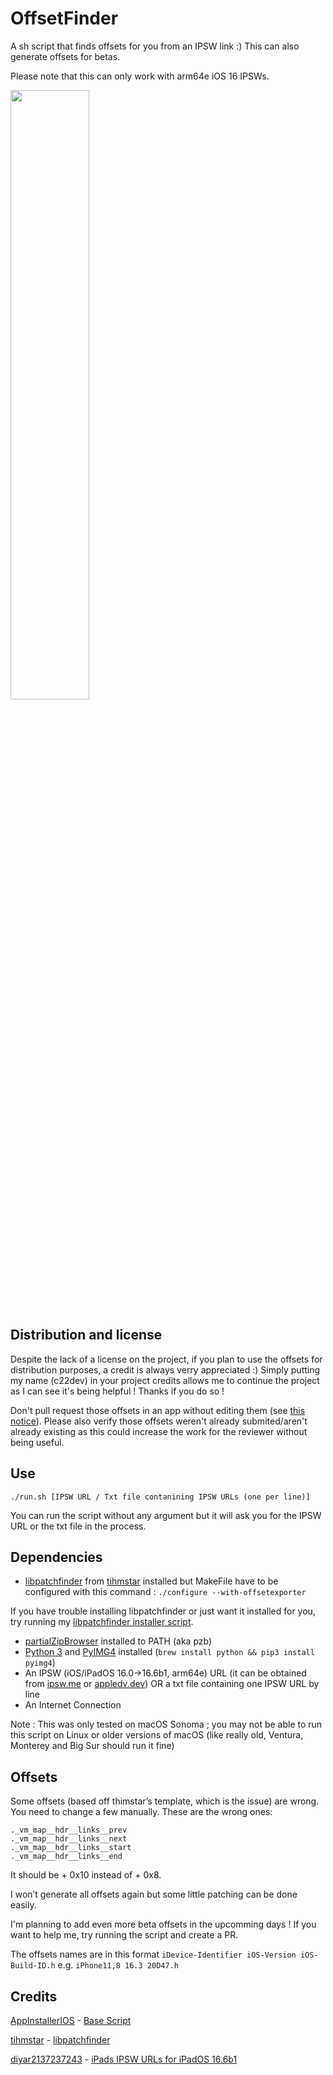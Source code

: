 # OffsetFinder
A sh script that finds offsets for you from an IPSW link :)
This can also generate offsets for betas.

Please note that this can only work with arm64e iOS 16 IPSWs.

<img src="https://i.ibb.co/XykPjLX/Pasted-Graphic.png" width=50%>

## Distribution and license
Despite the lack of a license on the project, if you plan to use the offsets for distribution purposes, a credit is always verry appreciated :) Simply putting my name (c22dev) in your project credits allows me to continue the project as I can see it's being helpful ! Thanks if you do so !

Don't pull request those offsets in an app without editing them (see [this notice](https://github.com/c22dev/OffsetFinder#offsets)). Please also verify those offsets weren't already submited/aren't already existing as this could increase the work for the reviewer without being useful.
## Use
```
./run.sh [IPSW URL / Txt file contanining IPSW URLs (one per line)]
```
You can run the script without any argument but it will ask you for the IPSW URL or the txt file in the process.
## Dependencies
- [libpatchfinder](https://github.com/tihmstar/libpatchfinder) from [tihmstar](https://github.com/tihmstar) installed but MakeFile have to be configured with this command : 
```./configure --with-offsetexporter```

If you have trouble installing libpatchfinder or just want it installed for you, try running my [libpatchfinder installer script](https://github.com/c22dev/OffsetFinder/blob/main/lpfinstaller.sh).
- [partialZipBrowser](https://github.com/tihmstar/partialZipBrowser) installed to PATH (aka pzb)
- [Python 3](https://formulae.brew.sh/formula/python@3.11) and [PyIMG4](https://github.com/m1stadev/PyIMG4) installed (```brew install python && pip3 install pyimg4```)
- An IPSW (iOS/iPadOS 16.0->16.6b1, arm64e) URL (it can be obtained from [ipsw.me](https://ipsw.me/) or [appledv.dev](https://appledb.dev/)) OR a txt file containing one IPSW URL by line
- An Internet Connection

Note : 
This was only tested on macOS Sonoma ; you may not be able to run this script on Linux or older versions of macOS (like really old, Ventura, Monterey and Big Sur should run it fine)

## Offsets
Some offsets (based off thimstar’s template, which is the issue) are wrong. You need to change a few manually. 
These are the wrong ones:
```
._vm_map__hdr__links__prev
._vm_map__hdr__links__next
._vm_map__hdr__links__start
._vm_map__hdr__links__end
```
It should be + 0x10 instead of + 0x8. 

I won’t generate all offsets again but some little patching can be done easily.


I'm planning to add even more beta offsets in the upcomming days !
If you want to help me, try running the script and create a PR.

The offsets names are in this format `iDevice-Identifier iOS-Version iOS-Build-ID.h` e.g. `iPhone11,8 16.3 20D47.h`
## Credits
[AppInstallerIOS](https://github.com/BenjaminHornbeck6) - [Base Script](https://www.reddit.com/r/jailbreak/comments/15b0u0b/comment/jtqbzj1/)

[tihmstar](https://github.com/tihmstar) - [libpatchfinder](https://github.com/tihmstar/libpatchfinder)

[diyar2137237243](https://github.com/diyar2137237243) - [iPads IPSW URLs for iPadOS 16.6b1](https://cdn.discordapp.com/attachments/1074788546306658365/1135343869492473916/message.txt)
